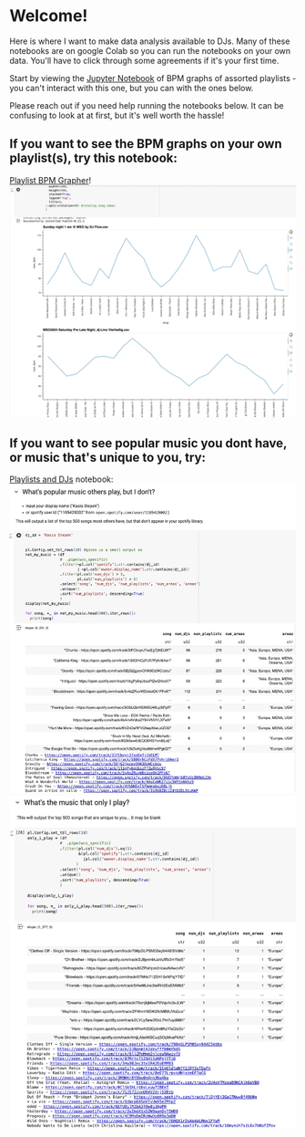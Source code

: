 
# Welcome!
Here is where I want to make data analysis available to DJs.
Many of these notebooks are on google Colab so you can run the notebooks on your own data. You'll have to click through some agreements if it's your first time. 

Start by viewing the [Jupyter Notebook](https://github.com/ThomasMAhern/WCS_playlist_analysis/blob/main/notebooks/WCS_playlist_analysis.ipynb) of BPM graphs of assorted playlists - you can't interact with this one, but you can with the ones below.

Please reach out if you need help running the notebooks below. It can be confusing to look at at first, but it's well worth the hassle!


## If you want to see the BPM graphs on your own playlist(s), try this notebook: 
[Playlist BPM Grapher](https://colab.research.google.com/drive/11E7wQ6Ccf2CFu5vbWURZbT3i7vYaNZJJ?usp=sharing)!
![BPM Grapher](https://github.com/ThomasMAhern/WCS_playlist_analysis/blob/main/graphs/BPM_graphs.jpg)


## If you want to see popular music you dont have, or music that's unique to you, try: 
[Playlists and DJs](https://colab.research.google.com/drive/1w75Xg6p-nT_67vZx14HUDe91RD2Mo8gN?usp=sharing) notebook:
[![Playlists and DJs](https://github.com/ThomasMAhern/WCS_playlist_analysis/blob/main/graphs/music_others_play_but_i_dont1.jpg)](https://colab.research.google.com/drive/1w75Xg6p-nT_67vZx14HUDe91RD2Mo8gN?usp=sharing)
[![Playlists and DJs](https://github.com/ThomasMAhern/WCS_playlist_analysis/blob/main/graphs/music_only_i_play1.jpg)](https://colab.research.google.com/drive/1w75Xg6p-nT_67vZx14HUDe91RD2Mo8gN?usp=sharing)
